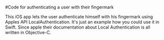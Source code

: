 #Code for authenticating a user with their fingermark

This iOS app lets the user authenticate himself with his fingermark using Apples API LocalAuthentication.
It's just an example how you could use it in Swift. Since apple their documentation about Local Authentication
is all written in Objective-C.
